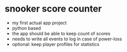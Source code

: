 # snooker score counter

* my first actual app project
* python based
* the app should be able to keep count of scores
* needs to write all events to log in case of power-loss
* optional: keep player profiles for statistics
